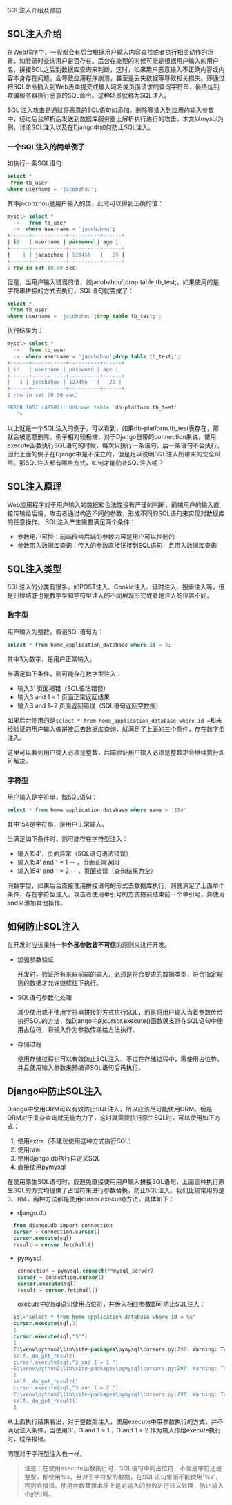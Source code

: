 
SQL注入介绍及预防

## SQL注入介绍

在Web程序中，一般都会有后台根据用户输入内容查找或者执行相关动作的场景，如登录时查询用户是否存在。后台在处理的时候可能是根据用户输入的用户名，拼接SQL之后到数据库查询来判断，这时，如果用户恶意输入不正确内容或内容本身存在问题，会导致应用程序崩溃，甚至是丢失数据等导致相关损失。即通过把SQL命令插入到Web表单提交或输入域名或页面请求的查询字符串，最终达到欺骗服务器执行恶意的SQL命令。这种场景就称为SQL注入。

SQL 注入攻击是通过将恶意的SQL语句如添加、删除等插入到应用的输入参数中，经过后台解析后发送到数据库服务器上解析执行进行的攻击。本文以mysql为例，讨论SQL注入以及在Django中如何防止SQL注入。

### 一个SQL注入的简单例子

如执行一条SQL语句:

```sql
select *
 from tb_user
where username = 'jacobzhou';
```

其中jacobzhou是用户输入的值，此时可以得到正确的值：

```sql
mysql> select *
  ->   from tb_user
  ->  where username = 'jacobzhou';
+------+-----------+----------+------+
| id   | username | password | age |
+------+-----------+----------+------+
|    1 | jacobzhou | 123456   |   29 |
+------+-----------+----------+------+
1 row in set (0.00 sec)
```

但是，当用户输入错误的值，如jacobzhou';drop table  tb_test;，如果使用的是字符串拼接的方式去执行，SQL语句就变成了：

```sql
select *
 from tb_user
where username = 'jacobzhou';drop table tb_test;';
```

执行结果为：

```sql
mysql> select *
  ->   from tb_user
  ->  where username = 'jacobzhou';drop table tb_test;';
+------+-----------+----------+------+
| id   | username | password | age |
+------+-----------+----------+------+
|   1 | jacobzhou | 123456   |   29 |
+------+-----------+----------+------+
1 row in set (0.00 sec)

ERROR 1051 (42S02): Unknown table 'db-platform.tb_test'
   '>
```

以上就是一个SQL注入的例子，可以看到，如果db-platform.tb_test表存在，那就会被恶意删除。例子相对较极端，对于Django自带的connection来说，使用execute函数执行SQL语句的时候，每次只执行一条语句，后一条语句不会执行。因此上面的例子在Django中是不成立的，但是足以说明SQL注入所带来的安全风险。那SQL注入都有哪些方式，如何才能防止SQL注入呢？

## SQL注入原理

Web应用程序对于用户输入的数据和合法性没有严谨的判断，前端用户的输入直接传输给后端，攻击者通过构造不同的参数，形成不同的SQL语句来实现对数据库的任意操作。 SQL注入产生需要满足两个条件：

- 参数用户可控：前端传给后端的参数内容是用户可以控制的
- 参数带入数据库查询：传入的参数直接拼接到SQL语句，且带入数据库查询

## SQL注入类型

SQL注入的分类有很多，如POST注入、Cookie注入、延时注入、搜索注入等，但是归根结底也是数字型和字符型注入的不同展现形式或者是注入的位置不同。

### 数字型

用户输入为整数，假设SQL语句为：

```sql
select * from home_application_database where id = 3;
```

其中3为数字，是用户正常输入。

当满足如下条件，则可能存在数字型注入：

- 输入3' 页面报错（SQL语法错误）
- 输入3 and 1 = 1 页面正常返回结果
- 输入3 and 1=2 页面返回错误（SQL语句返回空数据）

如果后台使用的是`select * from home_application_database where id =`和未经验证的用户输入做拼接后去数据库查询，就满足了上面的三个条件，存在数字型注入。

这里可以看到用户输入必须是整数，后端验证用户输入必须是整数才会继续执行即可解决。

### 字符型

用户输入是字符串，如SQL语句：

```sql
select * from home_application_database where name = '154'
```

其中154是字符串，是用户正常输入。

当满足如下条件时，则可能存在字符型注入：

- 输入154'，页面异常（SQL语句语法错误）
- 输入154' and 1 = 1 -- ，页面正常返回
- 输入154' and 1 = 2 -- ，页面错误（查询结果为空）

同数字型，如果后台直接使用拼接语句的形式去数据库执行，则就满足了上面单个条件，存在字符型注入。攻击者使用单引号的方式提前结束前一个单引号，并使用and来添加其他操作。

## 如何防止SQL注入

在开发时应该秉持一种**外部参数皆不可信**的原则来进行开发。

- 加强参数验证

  开发时，验证所有来自前端的输入，必须是符合要求的数据类型，符合指定规则的数据才允许继续往下执行。

- SQL语句参数化处理

  减少使用或不使用字符串拼接的方式执行SQL，而是将用户输入当着参数传给执行SQL的方法，如Django中的cursor.execute()函数就支持在SQL语句中使用占位符，将输入作为参数传递给方法执行。

- 存储过程

  使用存储过程也可以有效防止SQL注入，不过在存储过程中，需使用占位符，并且使用输入参数来预编译SQL语句后再执行。

## Django中防止SQL注入

Django中使用ORM可以有效防止SQL注入，所以应该尽可能使用ORM。但是ORM对于复杂查询就无能为力了，这时就需要执行原生SQL时，可以使用如下方式：

1. 使用extra（不建议使用这种方式执行SQL）
2. 使用raw
3. 使用django.db执行自定义SQL
4. 直接使用pymysql

在使用原生SQL语句时，应避免直接使用用户输入拼接SQL语句，上面三种执行原生SQL的方式均提供了占位符来进行参数替换，防止SQL注入。我们比较常用的是3、和4，两种方法都是使用cursor.execue()方法，具体如下：

- django.db

```sql
  from django.db import connection
  cursor = connection.cursor()
  cursor.execute(sql)
  result = cursor.fetchall()
  ```

- pymysql

  ```sql
  connection = pymysql.connect(**mysql_server)
  cursor = connection.cursor()
  cursor.execute(sql)
  result = cursor.fetchall()
  ```

  execute中的sql语句使用占位符，并传入相应参数即可防止SQL注入：

```sql
  sql="select * from home_application_database where id = %s"
  cursor.execute(sql,3)
  1
  cursor.execute(sql,"3'")
  1
  E:\venv\python2\lib\site-packages\pymysql\cursors.py:297: Warning: Truncated incorrect DOUBLE value: '3''
  self._do_get_result()
  cursor.execute(sql,"3 and 1 = 1 ")
  E:\venv\python2\lib\site-packages\pymysql\cursors.py:297: Warning: Truncated incorrect DOUBLE value: '3 and 1 = 1 '
  1
  self._do_get_result()
  cursor.execute(sql,"3 and 1 = 2 ")
  E:\venv\python2\lib\site-packages\pymysql\cursors.py:297: Warning: Truncated incorrect DOUBLE value: '3 and 1 = 2 '
  self._do_get_result()
  1
```

  从上面执行结果看出，对于整数型注入，使用execute中带参数执行的方式，并不满足注入条件，当使用3'，3 and 1 = 1 ，3 and 1 = 2 作为输入传给execute执行时，程序报错。

  同理对于字符型注入也一样。

  > 注意：在使用execute函数执行时，SQL语句中的占位符，不管是字符还是整型，都使用%s，且对于字符型的数据，在SQL语句里面不能使用'%s'，否则会报错。使用参数替换本质上是对输入的参数进行转义处理，防止输入中的引号。